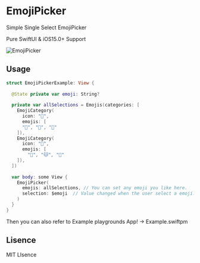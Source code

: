 # EmojiPicker

Simple Single Select EmojiPicker

Pure SwiftUI & iOS15.0+ Support 

![EmojiPicker](https://user-images.githubusercontent.com/19603983/201375255-3dfd24ad-d5a0-44ac-985f-6bdbafd8fdea.gif)


## Usage

```swift
struct EmojiPickerExample: View {
  
  @State private var emoji: String?
  
  private var allSelections = Emojis(categories: [
    EmojiCategory(
      icon: "👕",
      emojis: [
      "🧥", "🥼", "🦺"
    ]),
    EmojiCategory(
      icon: "🐶",
      emojis: [
        "🐶", "🐱", "🐹"
    ]),
  ])
  
  var body: some View {
    EmojiPicker(
      emojis: allSelections, // You can set any emoji you like here.
      selection: $emoji  // Value changed when the user select a emoji.
    )
  }
}
```

Then you can also refer to Example playgrounds App! -> Example.swiftpm

## Lisence

MIT LIsence

